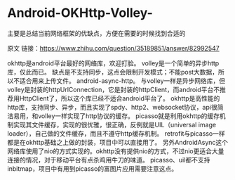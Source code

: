 # Android-OKHttp-Volley-
主要是总结当前网络框架的优缺点，方便在需要的时候找到合适的

原文 链接：https://www.zhihu.com/question/35189851/answer/82992547


okhttp是android平台最好的网络库，欢迎打脸。
volley是一个简单的异步http库，仅此而已。
  缺点是不支持同步，这点会限制开发模式；不能post大数据，所以不适合用来上传文件。
android-async-http。
    与volley一样是异步网络库，但volley是封装的httpUrlConnection，它是封装的httpClient，而android平台不推荐用HttpClient了，所以这个库已经不适合android平台了。
  okhttp是高性能的http库，支持同步、异步，而且实现了spdy、http2、websocket协议，api很简洁易用，和volley一样实现了http协议的缓存。
  picasso就是利用okhttp的缓存机制实现其文件缓存，实现的很优雅，很正确，反例就是UIL（universal image loader），自己做的文件缓存，而且不遵守http缓存机制。
  retrofit与picasso一样都是在okhttp基础之上做的封装，项目中可以直接用了。
  另外AndroidAsync这个网络库使用了nio的方式实现的。okhttp没有提供nio的方式，不过nio更适合大量连接的情况，对于移动平台有点杀鸡用牛刀的味道。
  picasso、uil都不支持inbitmap，项目中有用到picasso的富图片应用需要注意这点。


